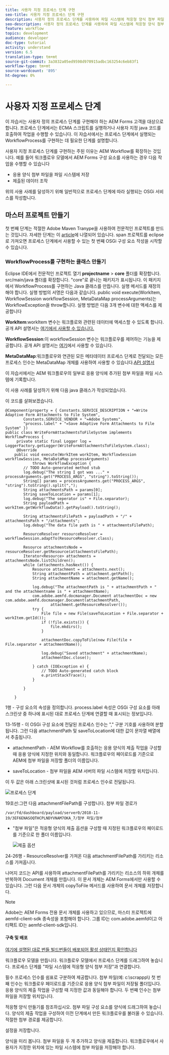```yaml
---
title: 사용자 지정 프로세스 단계 구현
seo-title: 사용자 지정 프로세스 단계 구현
description: 사용자 정의 프로세스 단계를 사용하여 파일 시스템에 적응형 양식 첨부 파일 작성
seo-description: 사용자 정의 프로세스 단계를 사용하여 파일 시스템에 적응형 양식 첨부 파일 작성
feature: workflow
topics: development
audience: developer
doc-type: tutorial
activity: understand
version: 6.5
translation-type: tm+mt
source-git-commit: 3a3832a05ed9598d970915adbc163254c6eb83f1
workflow-type: tm+mt
source-wordcount: '895'
ht-degree: 0%

---
```



# 사용자 지정 프로세스 단계

이 자습서는 사용자 정의 프로세스 단계를 구현해야 하는 AEM Forms 고객을 대상으로 합니다. 프로세스 단계에서는 ECMA 스크립트를 실행하거나 사용자 지정 java 코드를 호출하여 작업을 수행할 수 있습니다. 이 자습서에서는 프로세스 단계에서 실행되는 WorkflowProcess를 구현하는 데 필요한 단계를 설명합니다.

사용자 지정 프로세스 단계를 구현하는 주된 이유는 AEM Workflow를 확장하는 것입니다. 예를 들어 워크플로우 모델에서 AEM Forms 구성 요소를 사용하는 경우 다음 작업을 수행할 수 있습니다

* 응용 양식 첨부 파일을 파일 시스템에 저장
* 제출된 데이터 조작

위의 사용 사례를 달성하기 위해 일반적으로 프로세스 단계에 따라 실행되는 OSGi 서비스를 작성합니다.

## 마스터 프로젝트 만들기

첫 번째 단계는 적절한 Adobe Maven Tranype을 사용하여 전문적인 프로젝트를 만드는 것입니다. 자세한 단계는 이 [article](https://helpx.adobe.com/experience-manager/using/maven_arch13.html)에 나열되어 있습니다. span 프로젝트를 eclipse로 가져오면 프로세스 단계에서 사용할 수 있는 첫 번째 OSGi 구성 요소 작성을 시작할 수 있습니다.


### WorkflowProcess를 구현하는 클래스 만들기

Eclipse IDE에서 전문적인 프로젝트 열기 **projectname** > **core** 폴더를 확장합니다. src/main/java 폴더를 확장합니다. &quot;core&quot;로 끝나는 패키지가 표시됩니다. 이 패키지에서 WorkflowProcess를 구현하는 Java 클래스를 만듭니다. 실행 메서드를 재정의해야 합니다. 실행 방법의 서명은 다음과 같습니다.
public void execute(WorkItem, WorkflowSession workflowSession, MetaDataMap processArguments)는 WorkflowException을 throw합니다.
실행 방법은 다음 3개 변수에 대한 액세스를 제공합니다

**WorkItem**:workItem 변수는 워크플로와 관련된 데이터에 액세스할 수 있도록 합니다. 공개 API 설명서는 [여기에서 사용할 수 있습니다.](https://helpx.adobe.com/experience-manager/6-3/sites/developing/using/reference-materials/diff-previous/changes/com.adobe.granite.workflow.WorkflowSession.html)

**WorkflowSession**:이 workflowSession 변수는 워크플로우를 제어하는 기능을 제공합니다. 공개 API 설명서는 [여기](https://helpx.adobe.com/experience-manager/6-3/sites/developing/using/reference-materials/diff-previous/changes/com.adobe.granite.workflow.WorkflowSession.html)에서 사용할 수 있습니다.

**MetaDataMap**:워크플로우와 연관된 모든 메타데이터 프로세스 단계로 전달되는 모든 프로세스 인수는 MetaDataMap 개체를 사용하여 사용할 수 있습니다.[API 설명서](https://helpx.adobe.com/experience-manager/6-5/sites/developing/using/reference-materials/javadoc/com/adobe/granite/workflow/metadata/MetaDataMap.html)

이 자습서에서는 AEM 워크플로우의 일부로 응용 양식에 추가된 첨부 파일을 파일 시스템에 기록합니다.

이 사용 사례를 달성하기 위해 다음 java 클래스가 작성되었습니다.

이 코드를 살펴보겠습니다.

```
@Component(property = { Constants.SERVICE_DESCRIPTION + "=Write Adaptive Form Attachments to File System",
        Constants.SERVICE_VENDOR + "=Adobe Systems",
        "process.label" + "=Save Adaptive Form Attachments to File System" })
public class WriteFormAttachmentsToFileSystem implements WorkflowProcess {
     private static final Logger log = LoggerFactory.getLogger(WriteFormAttachmentsToFileSystem.class);
     @Override
    public void execute(WorkItem workItem, WorkflowSession workflowSession, MetaDataMap processArguments)
            throws WorkflowException {
        // TODO Auto-generated method stub
        log.debug("The string I got was ..." + processArguments.get("PROCESS_ARGS", "string").toString());
        String[] params = processArguments.get("PROCESS_ARGS", "string").toString().split(",");
        String attachmentsPath = params[0];
        String saveToLocation = params[1];
        log.debug("The seperator is" + File.separator);
        String payloadPath = workItem.getWorkflowData().getPayload().toString();
 
        String attachmentsFilePath = payloadPath + "/" + attachmentsPath + "/attachments";
        log.debug("The data file path is " + attachmentsFilePath);
 
        ResourceResolver resourceResolver = workflowSession.adaptTo(ResourceResolver.class);
 
        Resource attachmentsNode = resourceResolver.getResource(attachmentsFilePath);
        Iterator<Resource> attachments = attachmentsNode.listChildren();
        while (attachments.hasNext()) {
            Resource attachment = attachments.next();
            String attachmentPath = attachment.getPath();
            String attachmentName = attachment.getName();
 
            log.debug("The attachmentPath is " + attachmentPath + " and the attachmentname is " + attachmentName);
            com.adobe.aemfd.docmanager.Document attachmentDoc = new com.adobe.aemfd.docmanager.Document(attachmentPath,
                    attachment.getResourceResolver());
            try {
                File file = new File(saveToLocation + File.separator + workItem.getId());
                if (!file.exists()) {
                    file.mkdirs();
                }
 
                attachmentDoc.copyToFile(new File(file + File.separator + attachmentName));
 
                log.debug("Saved attachment" + attachmentName);
                attachmentDoc.close();
 
            } catch (IOException e) {
                // TODO Auto-generated catch block
                e.printStackTrace();
            }
 
        }
 
    }
```

1행 - 구성 요소의 속성을 정의합니다. process.label 속성은 OSGi 구성 요소를 아래 스크린샷 중 하나에 표시된 대로 프로세스 단계에 연결할 때 표시되는 정보입니다.

13-15행 - 이 OSGi 구성 요소에 전달된 프로세스 인수는 &quot;,&quot; 구분 기호를 사용하여 분할됩니다. 그런 다음 attachmentPath 및 saveToLocation에 대한 값이 문자열 배열에서 추출됩니다.

* attachmentPath - AEM Workflow를 호출하는 응용 양식의 제출 작업을 구성할 때 응용 양식에 지정한 위치와 동일합니다. 워크플로우의 페이로드를 기준으로 AEM에 첨부 파일을 저장할 폴더의 이름입니다.

* saveToLocation - 첨부 파일을 AEM 서버의 파일 시스템에 저장할 위치입니다.

이 두 값은 아래 스크린샷에 표시된 것처럼 프로세스 인수로 전달됩니다.

![프로세스 단계](assets/implement-process-step.gif)


19호선:그런 다음 attachmentFilePath를 구성합니다. 첨부 파일 경로가

    /var/fd/dashboard/payload/server0/2018-11-19/3EF6ENASOQTHCPLNDYVNAM7OKA_7/첨부 파일/첨부

* &quot;첨부 파일&quot;은 적응형 양식의 제출 옵션을 구성할 때 지정된 워크플로우의 페이로드를 기준으로 한 폴더 이름입니다.

   ![제출 옵션](assets/af-submit-options.gif)

24-26행 - ResourceResolver를 가져온 다음 attachmentFilePath를 가리키는 리소스를 가져옵니다.

나머지 코드는 API를 사용하여 attachmentFilePath를 가리키는 리소스의 하위 개체를 반복하여 Document 개체를 만듭니다. 이 문서 개체는 AEM Forms에서만 사용할 수 있습니다. 그런 다음 문서 개체의 copyToFile 메서드를 사용하여 문서 개체를 저장합니다.

>[!NOTE]
>
>Adobe는 AEM Forms 전용 문서 개체를 사용하고 있으므로, 마스터 프로젝트에 aemfd-client-sdk 종속성을 포함해야 합니다. 그룹 ID는 com.adobe.aemfd이고 아티팩트 ID는 aemfd-client-sdk입니다.

#### 구축 및 배포

[여기에 설명된 대로 번들 ](https://helpx.adobe.com/experience-manager/using/maven_arch13.html#BuildtheOSGibundleusingMaven)
[빌드번들이 배포되어 활성 상태인지 확인합니다](http://localhost:4502/system/console/bundles)

워크플로우 모델을 만듭니다. 워크플로우 모델에서 프로세스 단계를 드래그하여 놓습니다. 프로세스 단계를 &quot;파일 시스템에 적응형 양식 첨부 저장&quot;과 연결합니다.

필수 프로세스 인수를 쉼표로 구분하여 제공합니다. 첨부 파일(예: c:\\scrappp\\) 첫 번째 인수는 워크플로우 페이로드를 기준으로 응용 양식 첨부 파일이 저장될 폴더입니다. 응용 양식의 제출 작업을 구성할 때 지정한 값과 동일해야 합니다. 두 번째 인수는 첨부 파일을 저장할 위치입니다.

적응형 양식 만들기를 참조하십시오. 첨부 파일 구성 요소를 양식에 드래그하여 놓습니다. 양식의 제출 작업을 구성하여 이전 단계에서 만든 워크플로우를 불러올 수 있습니다. 적절한 첨부 경로를 제공합니다.

설정을 저장합니다.

양식을 미리 봅니다. 첨부 파일을 두 개 추가하고 양식을 제출합니다. 워크플로우에서 사용자가 지정한 위치에 있는 파일 시스템에 첨부 파일을 저장해야 합니다.

